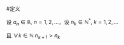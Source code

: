 #定义 

设 $a_{n}\in \mathbb{R},\;n=1,2,\dots$，设 $n_{k}\in \mathbb{N}^{*},\;k=1,2,\dots$

且 $\forall k\in \mathbb{N}^{}\;n_{k+1}>n_{k}$